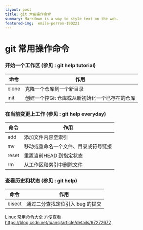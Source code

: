 ```yaml
---
layout: post
title: git 常用操作命令
summary: Markdown is a way to style text on the web.
featured-img:  emile-perron-190221
---
```


# git 常用操作命令

### 开始一个工作区 (参见	: git help tutorial)
|命令|作用|
|--|--|
|clone|克隆一个仓库到一个新目录|
|init|创建一个控Git	仓库或从新初始化一个已存在的仓库|

### 在当前变更上工作	(参见	: git help everyday)
|命令|作用|
|--|--|
|add|添加文件内容至索引|
|mv|移动或重命名一个文件、目录或符号链接|
|reset|重置当前HEAD	到指定状态|
|rm|从工作区和索引中删除文件|

### 查看历史和状态	(参见	: git help)
|命令|作用|
|--|--|
|bisect|通过二分查找定位引入	bug	的提交|

Linux 常用命令大全   方便查看   <https://blog.csdn.net/luansj/article/details/97272672>

